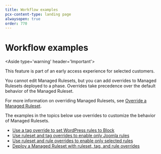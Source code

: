 ```yaml
---
title: Workflow examples
pcx-content-type: landing page
alwaysopen: true
order: 770
---
```


# Workflow examples

<Aside type='warning' header='Important'>

This feature is part of an early access experience for selected customers.

</Aside>

You cannot edit Managed Rulesets, but you can add overrides to Managed Rulesets deployed to a phase. Overrides take precedence over the default behavior of the Managed Ruleset.

For more information on overriding Managed Rulesets, see [Override a Managed Ruleset](/cf-rulesets/managed-rulesets/override-managed-ruleset/).

The examples in the topics below use overrides to customize the behavior of Managed Rulesets.

* [Use a tag override to set WordPress rules to Block](/cf-rulesets/common-use-cases/deploy-cmr-wordpress-block/)
* [Use ruleset and tag overrides to enable only Joomla rules](/cf-rulesets/common-use-cases/deploy-cmr-joomla-only/)
* [Use ruleset and rule overrides to enable only selected rules](/cf-rulesets/common-use-cases/enable-selected-rules/)
* [Deploy a Managed Ruleset with ruleset, tag, and rule overrides](/cf-rulesets/common-use-cases/override-ruleset-tag-rule/)
